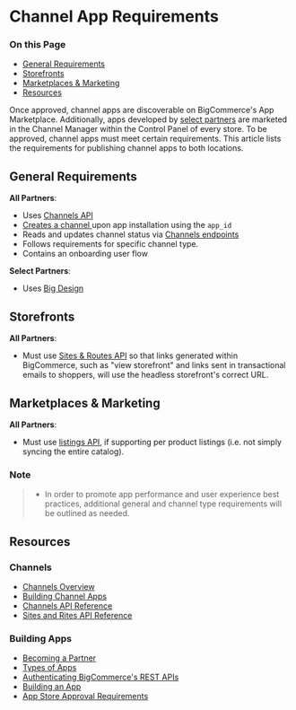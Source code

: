 # Channel App Requirements

<div class="otp" id="no-in">

### On this Page
- [General Requirements](#general-requirements)
- [Storefronts](#storefronts)
- [Marketplaces & Marketing](#marketplaces--marketing)
- [Resources](#resources)

</div>

Once approved, channel apps are discoverable on BigCommerce's App Marketplace. Additionally, apps developed by [select partners](https://www.bigcommerce.com/partners/) are marketed in the Channel Manager within the Control Panel of every store. To be approved, channel apps must meet certain requirements. This article lists the requirements for publishing channel apps to both locations.

## General Requirements

**All Partners**:
* Uses [Channels API](https://developer.bigcommerce.com/api-reference/cart-checkout/channels-listings-api)
* [Creates a channel ](https://developer.bigcommerce.com/api-reference/cart-checkout/channels-listings-api/channels/createchannel) upon app installation using the `app_id`
* Reads and updates channel status via [Channels endpoints](https://developer.bigcommerce.com/api-reference/cart-checkout/channels-listings-api)
* Follows requirements for specific channel type.
* Contains an onboarding user flow

**Select Partners**:
* Uses [Big Design](https://developer.bigcommerce.com/big-design/)

## Storefronts

**All Partners**:
* Must use [Sites & Routes API](https://developer.bigcommerce.com/api-reference/cart-checkout/sites-routes-api) so that links generated within BigCommerce, such as "view storefront" and links sent in transactional emails to shoppers, will use the headless storefront's correct URL.

## Marketplaces & Marketing

**All Partners**:
* Must use [listings API](https://developer.bigcommerce.com/api-reference/cart-checkout/channels-listings-api), if supporting per product listings (i.e. not simply syncing the entire catalog).

<div class="HubBlock--callout">
<div class="CalloutBlock--info">
<div class="HubBlock-content">

<!-- theme: info -->

### Note
> * In order to promote app performance and user experience best practices, additional general and channel type requirements will be outlined as needed.

</div>
</div>
</div>

## Resources

### Channels
* [Channels Overview](https://developer.bigcommerce.com/api-docs/channels/overview)
* [Building Channel Apps](https://developer.bigcommerce.com/api-docs/channels/building-channel-apps)
* [Channels API Reference](https://developer.bigcommerce.com/api-reference/cart-checkout/channels-listings-api)
* [Sites and Rites API Reference](https://developer.bigcommerce.com/api-reference/cart-checkout/sites-routes-api)

### Building Apps
* [Becoming a Partner](https://developer.bigcommerce.com/api-docs/partner/becoming-a-partner)
* [Types of Apps](https://developer.bigcommerce.com/api-docs/getting-started/building-apps-bigcommerce/types-of-apps)
* [Authenticating BigCommerce's REST APIs](https://developer.bigcommerce.com/api-docs/getting-started/authentication/rest-api-authentication)
* [Building an App](https://developer.bigcommerce.com/api-docs/getting-started/building-apps-bigcommerce/building-apps)
* [App Store Approval Requirements](https://developer.bigcommerce.com/api-docs/partner/app-store-approval-requirements)
